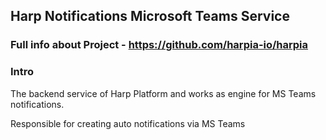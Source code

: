 ## Harp Notifications Microsoft Teams Service

### Full info about Project - https://github.com/harpia-io/harpia

### Intro
The backend service of Harp Platform and works as engine for MS Teams notifications.

Responsible for creating auto notifications via MS Teams
